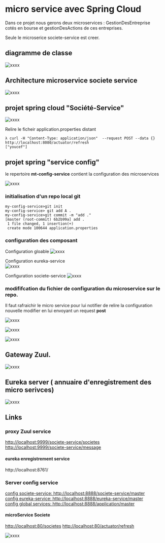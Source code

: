 # micro service avec Spring Cloud

Dans ce projet nous gerons deux microservices : GestionDesEntreprise cotés en bourse et gestionDesActions de ces entreprises.

Seule le microserice societe-service est creer.


## diagramme de classe
![xxxx](doc/images/introduction/diagram.jpg)

## Architecture microservice societe service
![xxxx](doc/images/introduction/Architecturemicroservice.jpg)




## projet spring cloud  "Société-Service"
![xxxx](doc/images/introduction/springProjet.jpg)


Relire le ficheir application.properties distant
````shell script
λ curl -H "Content-Type: application/json"  --request POST --data {} http://localhost:8080/actuator/refresh
["youcef"]
````


## projet spring "service config"
le repertoire **mt-config-service** contient la configuration des microservices

![xxxx](doc/images/config_server/repoGit.jpg)

### initialisation d'un repo local git

`````shell script
my-config-service>git init
my-config-service> git add A .
my-config-service>git commit -m "add ."
[master (root-commit) 6b2b99a] add .
 1 file changed, 1 insertion(+)
 create mode 100644 application.properties
`````

### configuration des composant

Configuration gloable
![xxxx](doc/images/config_server/applicationGlobalfile.jpg)

Configuration eureka-service  
![xxxx](doc/images/config_server/eureka-service.jpg)

Configuration societe-service
![xxxx](doc/images/config_server/societe-service.jpg)


 ### modififcation du fichier de configuration du microservice sur le repo.
 Il faut rafraichir le micro service pour lui notifier de relire la configuration nouvelle modifier en lui envoyant un request **post**
   
![xxxx](doc/images/service_bourse/modificationFichierGitSocieteService.jpg)
  
![xxxx](doc/images/service_bourse/actuator_refresh.jpg)
  
![xxxx](doc/images/service_bourse/refreshActuator.jpg)


## Gateway Zuul.
![xxxx](doc/images/service_bourse/refreshActuator.jpg)

 
 ## Eureka server ( annuaire d'enregistrement des micro serivces)
 ![xxxx](doc/images/eureka_Service/eurekaservice.jpg)



 
 
 ## Links
 
 ### proxy Zuul service
[http://localhost:9999/societe-service/societes](http://localhost:9999/societe-service/societes)
 [http://localhost:9999/societe-service/message](http://localhost:9999/societe-service/message)

#### eureka enregistrement service
http://localhost:8761/

 ### Server config service
 [config societe-service: http://localhost:8888/societe-service/master](http://localhost:8888/societe-service/master)  
 [config eureka-service: http://localhost:8888/eureka-service/master](http://localhost:8888/eureka-service/master)  
 [config global services: http://localhost:8888/application/master](http://localhost:8888/application/master)  
 
 
 #### microService Societe
 [http://localhost:80/societes](http://localhost:80/societes)
 [http://localhost:80/actuator/refresh](http://localhost:80/actuator/refresh)


![xxxx](doc/images/introduction/xxxxx)
